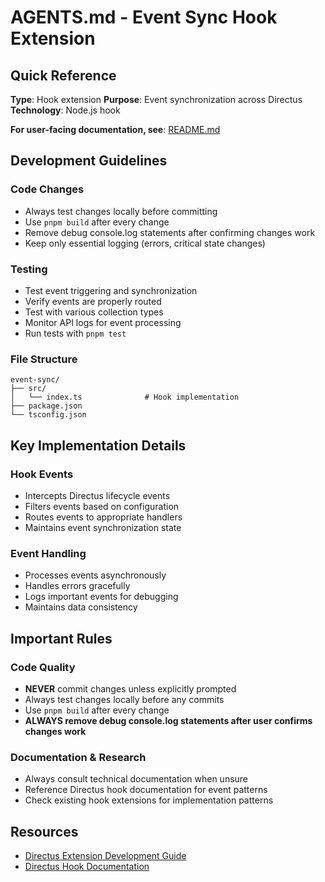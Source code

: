 # AGENTS.md - Event Sync Hook Extension

## Quick Reference

**Type**: Hook extension
**Purpose**: Event synchronization across Directus
**Technology**: Node.js hook

**For user-facing documentation, see**: [README.md](README.md)

## Development Guidelines

### Code Changes
- Always test changes locally before committing
- Use `pnpm build` after every change
- Remove debug console.log statements after confirming changes work
- Keep only essential logging (errors, critical state changes)

### Testing
- Test event triggering and synchronization
- Verify events are properly routed
- Test with various collection types
- Monitor API logs for event processing
- Run tests with `pnpm test`

### File Structure
```
event-sync/
├── src/
│   └── index.ts              # Hook implementation
├── package.json
└── tsconfig.json
```

## Key Implementation Details

### Hook Events
- Intercepts Directus lifecycle events
- Filters events based on configuration
- Routes events to appropriate handlers
- Maintains event synchronization state

### Event Handling
- Processes events asynchronously
- Handles errors gracefully
- Logs important events for debugging
- Maintains data consistency

## Important Rules

### Code Quality
- **NEVER** commit changes unless explicitly prompted
- Always test changes locally before any commits
- Use `pnpm build` after every change
- **ALWAYS remove debug console.log statements after user confirms changes work**

### Documentation & Research
- Always consult technical documentation when unsure
- Reference Directus hook documentation for event patterns
- Check existing hook extensions for implementation patterns

## Resources

- [Directus Extension Development Guide](https://docs.directus.io/extensions/)
- [Directus Hook Documentation](https://docs.directus.io/extensions/hooks/)

